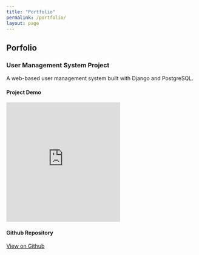```yaml
---
title: "Portfolio"
permalink: /portfolio/
layout: page
---
```


## Porfolio

### User Management System Project

A web-based user management system built with Django and PostgreSQL.

#### Project Demo
<iframe wdith="560" height="315" src="https://www.youtube.com/watch?v=Y1gwqXkWhXM&ab_channel=ColtonRichie" frameborder="0" allowfullscreen></iframe>

#### Github Repository
[View on Github](https://github.com/uynvu078/Cambridge_teamProject)
